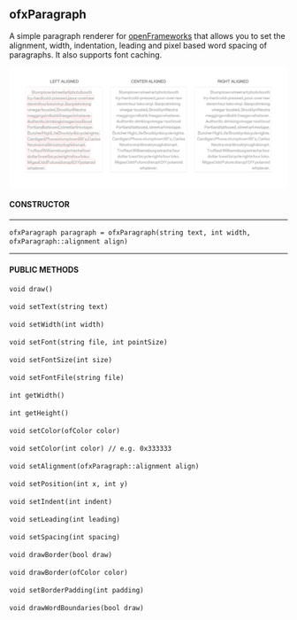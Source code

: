 ofxParagraph
-----------------
A simple paragraph renderer for [openFrameworks](http://openframeworks.cc/) that allows you to set the alignment, width, indentation, leading and pixel based word spacing of paragraphs. It also supports font caching.


![image](./readme-img/layout-example.png)

#### CONSTRUCTOR
-----------------

	ofxParagraph paragraph = ofxParagraph(string text, int width, ofxParagraph::alignment align)

------------------------------------------------------------------------------

#### PUBLIC METHODS
 
	void draw()

	void setText(string text)
	
	void setWidth(int width)
	
	void setFont(string file, int pointSize)
	
	void setFontSize(int size)
	
	void setFontFile(string file)
	
	int getWidth()
	
	int getHeight()
 
	void setColor(ofColor color)
	
	void setColor(int color) // e.g. 0x333333
 
	void setAlignment(ofxParagraph::alignment align)
	
	void setPosition(int x, int y)	
 
	void setIndent(int indent)
 
	void setLeading(int leading)
 
	void setSpacing(int spacing)
	
	void drawBorder(bool draw)
	
	void drawBorder(ofColor color)
	
	void setBorderPadding(int padding)

	void drawWordBoundaries(bool draw)

